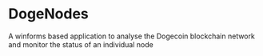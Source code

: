 # DogeNodes

A winforms based application to analyse the Dogecoin blockchain network and monitor the status of an individual node
